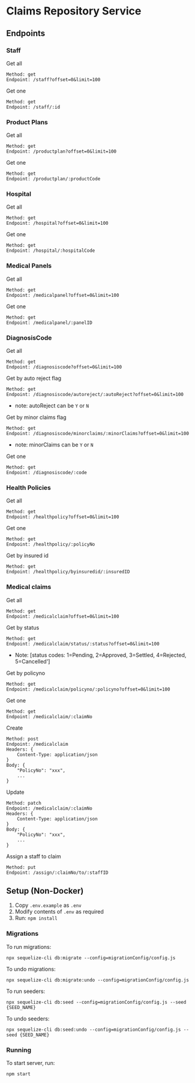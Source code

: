 # Claims Repository Service

## Endpoints

### Staff
Get all
```
Method: get
Endpoint: /staff?offset=0&limit=100
```

Get one
```
Method: get
Endpoint: /staff/:id
```

### Product Plans
Get all
```
Method: get
Endpoint: /productplan?offset=0&limit=100
```

Get one
```
Method: get
Endpoint: /productplan/:productCode
```

### Hospital
Get all
```
Method: get
Endpoint: /hospital?offset=0&limit=100
```

Get one
```
Method: get
Endpoint: /hospital/:hospitalCode
```

### Medical Panels
Get all
```
Method: get
Endpoint: /medicalpanel?offset=0&limit=100
```

Get one
```
Method: get
Endpoint: /medicalpanel/:panelID
```

### DiagnosisCode
Get all
```
Method: get
Endpoint: /diagnosiscode?offset=0&limit=100
```

Get by auto reject flag
```
Method: get
Endpoint: /diagnosiscode/autoreject/:autoReject?offset=0&limit=100
```
* note: autoReject can be `Y` or `N`
  
Get by minor claims flag
```
Method: get
Endpoint: /diagnosiscode/minorclaims/:minorClaims?offset=0&limit=100
```
* note: minorClaims can be `Y` or `N`

Get one
```
Method: get
Endpoint: /diagnosiscode/:code
```

### Health Policies
Get all
```
Method: get
Endpoint: /healthpolicy?offset=0&limit=100
```

Get one
```
Method: get
Endpoint: /healthpolicy/:policyNo
```

Get by insured id
```
Method: get
Endpoint: /healthpolicy/byinsuredid/:insuredID
```

### Medical claims
Get all
```
Method: get
Endpoint: /medicalclaim?offset=0&limit=100
```

Get by status
```
Method: get
Endpoint: /medicalclaim/status/:status?offset=0&limit=100
```
* Note: [status codes: 1=Pending, 2=Approved, 3=Settled, 4=Rejected, 5=Cancelled']

Get by policyno
```
Method: get
Endpoint: /medicalclaim/policyno/:policyno?offset=0&limit=100
```

Get one
```
Method: get
Endpoint: /medicalclaim/:claimNo
```

Create
```
Method: post
Endpoint: /medicalclaim
Headers: {
    Content-Type: application/json
}
Body: {
    "PolicyNo": "xxx",
    ...
}
```

Update
```
Method: patch
Endpoint: /medicalclaim/:claimNo
Headers: {
    Content-Type: application/json
}
Body: {
    "PolicyNo": "xxx",
    ...
}
```

Assign a staff to claim
```
Method: put
Endpoint: /assign/:claimNo/to/:staffID
```


## Setup (Non-Docker)
1. Copy `.env.example` as `.env`
2. Modify contents of `.env` as required
3. Run: `npm install`

### Migrations
To run migrations:
```
npx sequelize-cli db:migrate --config=migrationConfig/config.js   
```

To undo migrations:
```
npx sequelize-cli db:migrate:undo --config=migrationConfig/config.js   
```

To run seeders:
```
npx sequelize-cli db:seed --config=migrationConfig/config.js --seed {SEED_NAME}
```

To undo seeders:
```
npx sequelize-cli db:seed:undo --config=migrationConfig/config.js --seed {SEED_NAME}
```

### Running
To start server, run:
```
npm start
```